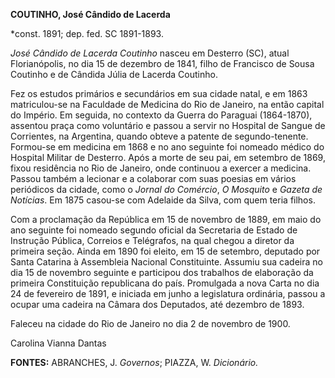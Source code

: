 **COUTINHO, José Cândido de Lacerda**

\*const. 1891; dep. fed. SC 1891-1893.

*José Cândido de Lacerda Coutinho* nasceu em Desterro (SC), atual
Florianópolis, no dia 15 de dezembro de 1841, filho de Francisco de
Sousa Coutinho e de Cândida Júlia de Lacerda Coutinho.

Fez os estudos primários e secundários em sua cidade natal, e em 1863
matriculou-se na Faculdade de Medicina do Rio de Janeiro, na então
capital do Império. Em seguida, no contexto da Guerra do Paraguai
(1864-1870), assentou praça como voluntário e passou a servir no
Hospital de Sangue de Corrientes, na Argentina, quando obteve a patente
de segundo-tenente. Formou-se em medicina em 1868 e no ano seguinte foi
nomeado médico do Hospital Militar de Desterro. Após a morte de seu pai,
em setembro de 1869, fixou residência no Rio de Janeiro, onde continuou
a exercer a medicina. Passou também a lecionar e a colaborar com suas
poesias em vários periódicos da cidade, como o *Jornal do Comércio*, *O
Mosquito* e *Gazeta de Notícias*. Em 1875 casou-se com Adelaide da
Silva, com quem teria filhos.

Com a proclamação da República em 15 de novembro de 1889, em maio do ano
seguinte foi nomeado segundo oficial da Secretaria de Estado de
Instrução Pública, Correios e Telégrafos, na qual chegou a diretor da
primeira seção. Ainda em 1890 foi eleito, em 15 de setembro, deputado
por Santa Catarina à Assembleia Nacional Constituinte. Assumiu sua
cadeira no dia 15 de novembro seguinte e participou dos trabalhos de
elaboração da primeira Constituição republicana do país. Promulgada a
nova Carta no dia 24 de fevereiro de 1891, e iniciada em junho a
legislatura ordinária, passou a ocupar uma cadeira na Câmara dos
Deputados, até dezembro de 1893.

Faleceu na cidade do Rio de Janeiro no dia 2 de novembro de 1900.

Carolina Vianna Dantas

**FONTES:** ABRANCHES, J. *Governos*; PIAZZA, W. *Dicionário.*
